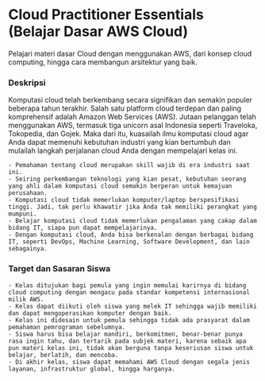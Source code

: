 # Cloud Practitioner Essentials (Belajar Dasar AWS Cloud)

 Pelajari materi dasar Cloud dengan menggunakan AWS, dari konsep cloud computing, hingga cara membangun arsitektur yang baik.

### Deskripsi

Komputasi cloud telah berkembang secara signifikan dan semakin populer beberapa tahun terakhir. Salah satu platform cloud terdepan dan paling komprehensif adalah Amazon Web Services (AWS). Jutaan pelanggan telah menggunakan AWS, termasuk tiga unicorn asal Indonesia seperti Traveloka, Tokopedia, dan Gojek. Maka dari itu, kuasailah ilmu komputasi cloud agar Anda dapat memenuhi kebutuhan industri yang kian bertumbuh dan mulailah langkah perjalanan cloud Anda dengan mempelajari kelas ini.
```
- Pemahaman tentang cloud merupakan skill wajib di era industri saat ini.
- Seiring perkembangan teknologi yang kian pesat, kebutuhan seorang yang ahli dalam komputasi cloud semakin berperan untuk kemajuan perusahaan.
- Komputasi cloud tidak memerlukan komputer/laptop berspesifikasi tinggi. Jadi, tak perlu khawatir jika Anda tak memiliki perangkat yang mumpuni.
- Belajar komputasi cloud tidak memerlukan pengalaman yang cakap dalam bidang IT, siapa pun dapat mempelajarinya.
- Dengan komputasi cloud, Anda bisa berkenalan dengan berbagai bidang IT, seperti DevOps, Machine Learning, Software Development, dan lain sebagainya.
```

### Target dan Sasaran Siswa
```
- Kelas ditujukan bagi pemula yang ingin memulai karirnya di bidang cloud computing dengan mengacu pada standar kompetensi internasional milik AWS. 
- Kelas dapat diikuti oleh siswa yang melek IT sehingga wajib memiliki dan dapat mengoperasikan komputer dengan baik.
- Kelas ini didesain untuk pemula sehingga tidak ada prasyarat dalam pemahaman pemrograman sebelumnya. 
- Siswa harus bisa belajar mandiri, berkomitmen, benar-benar punya rasa ingin tahu, dan tertarik pada subjek materi, karena sebaik apa pun materi kelas ini, tidak akan berguna tanpa keseriusan siswa untuk belajar, berlatih, dan mencoba.
- Di akhir kelas, siswa dapat memahami AWS Cloud dengan segala jenis layanan, infrastruktur global, hingga harganya.
```
